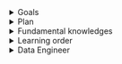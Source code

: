 <details>
    <summary>Goals</summary>

    1. Physical
        1. Health: Treat problems, Sleep, Diet, Hygiene
        2. Skills: Running, Workout, Football, Swimming
    2. Mental
        1. Health: Emotional and Psychological Well-being, Resilience
        2. Skills: Problem-solving, Communication Skills, Interpersonal Relationships
    4. Intellectual
        1. Health: Critical Thinking, Open-mindedness, Information Literacy
        2. Skills:
            1. General knowledges
               1. Human Language
                   1. English
                   2. Russian
            3. Software Engineering
                1. Fundamentals
                    1. OS
                        1. Linux (+ Git)
                    2. Programming Language
                        1. Python
                    3. Computer Science
                    4. Data Structures and Algorithms
                    5. Datbases
                        1. SQL
                            1. PostgreSQL
                2. Data Engineer
    
</details>

<details>
    <summary>Plan</summary>    

    1) Choose goals (only 1 or 2)
    2) Search resources for the goal (text, video, audio)
    3) Choose a resource (main, additional)
    4) Estimate priority, complexity, duration of the resource
    5) Learn (Theory - T, Practice - P)
        1) Quickstart (T: 20%, P: 80%) -> Fudnamentals (T: 40%, P: 60%)
        2) Concpect (memorization, quiz)
        3) Result of the goal (project, sport achievement,...) 
        4) Training (video on youtube, very informative slides)
        5) Feedbacks from experts and audience 

</details>  


<details>
    <summary>Fundamental knowledges</summary>

    0) Human Languages
        - English
        - Russian
    1) DevOps: (all items)
        - Linux (+ Git)
        - Python
        - SQL
        - Docker
        - Kubernetes
        - AWS
    2) Computer Science: (1, 2, 3 items)
        - Computer Science
        - Data Structures and Algorithms
        - System Design
        - Software Design and Architecture
        - Software Architect
    3) Databases: (all items)
        - SQL
        - PostgreSQL
        - MongoDB


</details>

<details>
    <summary>Learning order</summary>
    
    1) Linux (+ Git)
    2) Python
    3) Computer Science
    4) Data Structures and Algorithms
    5) SQL
    6) PostgreSQL
    ------------------------------------
    7) MongoDB
    8) Docker
    9) Kubernetes
    10) AWS
</details>

<details>
    <summary>Data Engineer</summary>

    1) Fundamental knowledges
    2) DWH, DATA lake
    3) Apache Airflow
    4) DBT
    5) Starrocks
</details>
